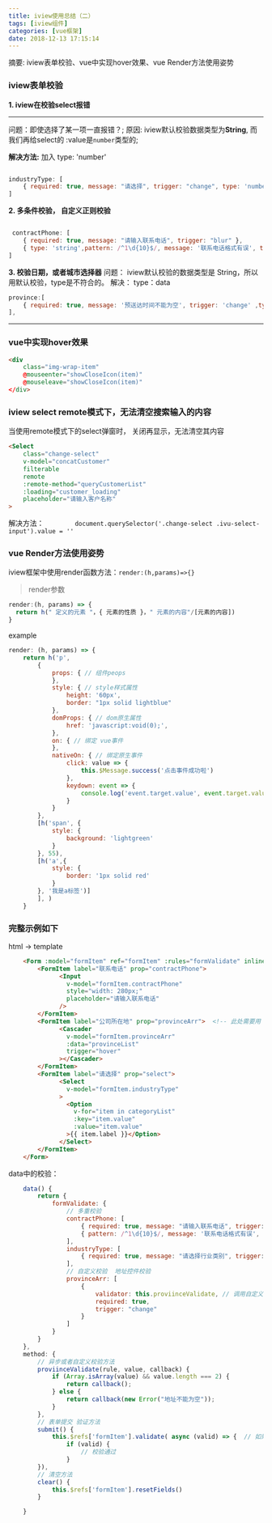 ```yaml
---
title: iview使用总结（二）
tags: [iview组件]
categories: [vue框架]
date: 2018-12-13 17:15:14
---
```

摘要: iview表单校验、vue中实现hover效果、vue Render方法使用姿势
<!-- more -->
### iview表单校验
**1. iview在校验select报错**    
***
 问题：即使选择了某一项一直报错？;
 原因: iview默认校验数据类型为**String**, 而我们再给select的 :value是`number`类型的;

**解决方法:** 加入 type: 'number'

```js

industryType: [
    { required: true, message: "请选择", trigger: "change", type: 'number' }
]

```
**2. 多条件校验， 自定义正则校验**
```js

 contractPhone: [
    { required: true, message: "请输入联系电话", trigger: "blur" },
    { type: 'string',pattern: /^1\d{10}$/, message: '联系电话格式有误', trigger: "blur" } // 使用正则表达式
]

```
**3. 校验日期，或者城市选择器**
 问题： iview默认校验的数据类型是 String，所以用默认校验，type是不符合的。
 解决： type：data
```js
province:[
    { required: true, message: '预送达时间不能为空', trigger: 'change' ,type: 'date'},
],
```
***
### vue中实现hover效果

```html
<div
    class="img-wrap-item"
    @mouseenter="showCloseIcon(item)"
    @mouseleave="showCloseIcon(item)"
</div>
```

### iview select  remote模式下，无法清空搜索输入的内容
当使用remote模式下的select弹窗时， 关闭再显示，无法清空其内容

```html
<Select
    class="change-select"
    v-model="concatCustomer"
    filterable
    remote
    :remote-method="queryCustomerList"
    :loading="customer_loading"
    placeholder="请输入客户名称"
>
```
解决方法： 
`        document.querySelector('.change-select .ivu-select-input').value = ''`


### vue Render方法使用姿势
iview框架中使用render函数方法：`render:(h,params)=>{}`
> render参数
```js
render:(h, params) => {
  return h(" 定义的元素 "，{ 元素的性质 }，" 元素的内容"/[元素的内容])
}
```
example
```js
render: (h, params) => {
    return h('p',
        {
            props: { // 组件peops
            },
            style: { // style样式属性
                height: '60px',
                border: "1px solid lightblue"
            },
            domProps: { // dom原生属性
                href: 'javascript:void(0);',
            },
            on: { // 绑定 vue事件
            },
            nativeOn: { // 绑定原生事件
                click: value => {
                    this.$Message.success('点击事件成功啦')
                },
                keydown: event => {
                    console.log('event.target.value', event.target.value);
                }
            }
        },
        [h('span', {
            style: {
                background: 'lightgreen'
            }
        }, 55),
        [h('a',{
            style: {
                border: '1px solid red'
            }
        }, '我是a标签')]
        ], )
    }
```



### 完整示例如下
html -> template
```html
    <Form :model="formItem" ref="formItem" :rules="formValidate" inline :label-width="84"> <!-- label-width作用于 所有的子formitem  inline行内模式 -->
        <FormItem label="联系电话" prop="contractPhone">
              <Input
                v-model="formItem.contractPhone"
                style="width: 280px;"
                placeholder="请输入联系电话"
              />
        </FormItem>
        <FormItem label="公司所在地" prop="provinceArr">  <!-- 此处需要用 prop 名字要与v-model的 一致 -->
              <Cascader
                v-model="formItem.provinceArr"
                :data="provinceList"
                trigger="hover"
              ></Cascader>
        </FormItem>
        <FormItem label="请选择" prop="select">
              <Select
                v-model="formItem.industryType"
              >
                <Option
                  v-for="item in categoryList"
                  :key="item.value"
                  :value="item.value"
                >{{ item.label }}</Option>
              </Select>
        </FormItem>
    </Form>
```
data中的校验：
```js
    data() {
        return {
            formValidate: {
                // 多重校验
                contractPhone: [
                    { required: true, message: "请输入联系电话", trigger: "blur" },
                    { pattern: /^1\d{10}$/, message: '联系电话格式有误', trigger: "blur" } // 使用正则表达式
                ],
                industryType: [
                    { required: true, message: "请选择行业类别", trigger: "change",  type:'number'}
                ],
                // 自定义校验  地址控件校验
                provinceArr: [
                    {
                        validator: this.proviinceValidate, // 调用自定义方法 支持异步，比如查重
                        required: true,
                        trigger: "change"
                    }
                ]
            }
        }
    },
    method: {
        // 异步或者自定义校验方法
        proviinceValidate(rule, value, callback) {
            if (Array.isArray(value) && value.length === 2) {
                return callback();
            } else {
                return callback(new Error("地址不能为空"));
            }
        },
        // 表单提交 验证方法
        submit() {
            this.$refs['formItem'].validate( async (valid) => {  // 如果有await异步操作 需要async
                if (valid) {
                    // 校验通过
                }
        }),
        // 清空方法
        clear() {
            this.$refs['formItem'].resetFields()
        }

    }
      
```